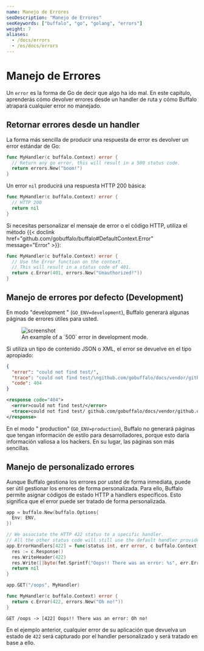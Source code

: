 ```yaml
---
name: Manejo de Errores
seoDescription: "Manejo de Errores"
seoKeywords: ["buffalo", "go", "golang", "errors"]
weight: 7
aliases:
  - /docs/errors
  - /es/docs/errors
---
```


# Manejo de Errores

Un `error` es la forma de Go de decir que algo ha ido mal. En este capítulo, aprenderás cómo devolver errores desde un handler de ruta y cómo Buffalo atrapará cualquier error no manejado.

## Retornar errores desde un handler

La forma más sencilla de producir una respuesta de error es devolver un error estándar de Go:
```go
func MyHandler(c buffalo.Context) error {
  // Return any go error, this will result in a 500 status code.
  return errors.New("boom!")
}
```

Un error `nil` producirá una respuesta HTTP 200 básica:
```go
func MyHandler(c buffalo.Context) error {
  // HTTP 200
  return nil
}
```

Si necesitas personalizar el mensaje de error o el código HTTP, utiliza el método {{< doclink href="github.com/gobuffalo/buffalo#DefaultContext.Error" message="Error" >}}:
```go
func MyHandler(c buffalo.Context) error {
  // Use the Error function on the context.
  // This will result in a status code of 401.
  return c.Error(401, errors.New("Unauthorized!"))
}
```

## Manejo de errores por defecto (Development)

En modo "development " (`GO_ENV=development`), Buffalo generará algunas páginas de errores útiles para usted.

<figure>
  <img src="/assets/images/500_example.png" title="screenshot">
  <figcaption>An example of a `500` error in development mode.</figcaption>
</figure>

Si utiliza un tipo de contenido JSON o XML, el error se devuelve en el tipo apropiado:

```json
{
  "error": "could not find test/",
  "trace": "could not find test/\ngithub.com/gobuffalo/docs/vendor/github.com/gobuffalo/buffalo.(*App).fileServer.func1\n\t/home/michalakst/go/src/github.com/gobuffalo/docs/vendor/github.com/gobuffalo/buffalo/route_mappings.go:97\nnet/http.HandlerFunc.ServeHTTP\n\t/usr/local/go/src/net/http/server.go:1947\nnet/http.StripPrefix.func1\n\t/usr/local/go/src/net/http/server.go:1986\nnet/http.HandlerFunc.ServeHTTP\n\t/usr/local/go/src/net/http/server.go:1947\ngithub.com/gobuffalo/docs/vendor/github.com/gorilla/mux.(*Router).ServeHTTP\n\t/home/michalakst/go/src/github.com/gobuffalo/docs/vendor/github.com/gorilla/mux/mux.go:162\ngithub.com/gobuffalo/docs/vendor/github.com/markbates/refresh/refresh/web.ErrorChecker.func1\n\t/home/michalakst/go/src/github.com/gobuffalo/docs/vendor/github.com/markbates/refresh/refresh/web/web.go:23\nnet/http.HandlerFunc.ServeHTTP\n\t/usr/local/go/src/net/http/server.go:1947\ngithub.com/gobuffalo/docs/vendor/github.com/gobuffalo/buffalo.(*App).ServeHTTP\n\t/home/michalakst/go/src/github.com/gobuffalo/docs/vendor/github.com/gobuffalo/buffalo/server.go:127\nnet/http.serverHandler.ServeHTTP\n\t/usr/local/go/src/net/http/server.go:2694\nnet/http.(*conn).serve\n\t/usr/local/go/src/net/http/server.go:1830\nruntime.goexit\n\t/usr/local/go/src/runtime/asm_amd64.s:2361",
  "code": 404
}
```

```xml
<response code="404">
  <error>could not find test/</error>
  <trace>could not find test/ github.com/gobuffalo/docs/vendor/github.com/gobuffalo/buffalo.(*App).fileServer.func1 /home/michalakst/go/src/github.com/gobuffalo/docs/vendor/github.com/gobuffalo/buffalo/route_mappings.go:97 net/http.HandlerFunc.ServeHTTP /usr/local/go/src/net/http/server.go:1947 net/http.StripPrefix.func1 /usr/local/go/src/net/http/server.go:1986 net/http.HandlerFunc.ServeHTTP /usr/local/go/src/net/http/server.go:1947 github.com/gobuffalo/docs/vendor/github.com/gorilla/mux.(*Router).ServeHTTP /home/michalakst/go/src/github.com/gobuffalo/docs/vendor/github.com/gorilla/mux/mux.go:162 github.com/gobuffalo/docs/vendor/github.com/markbates/refresh/refresh/web.ErrorChecker.func1 /home/michalakst/go/src/github.com/gobuffalo/docs/vendor/github.com/markbates/refresh/refresh/web/web.go:23 net/http.HandlerFunc.ServeHTTP /usr/local/go/src/net/http/server.go:1947 github.com/gobuffalo/docs/vendor/github.com/gobuffalo/buffalo.(*App).ServeHTTP /home/michalakst/go/src/github.com/gobuffalo/docs/vendor/github.com/gobuffalo/buffalo/server.go:127 net/http.serverHandler.ServeHTTP /usr/local/go/src/net/http/server.go:2694 net/http.(*conn).serve /usr/local/go/src/net/http/server.go:1830 runtime.goexit /usr/local/go/src/runtime/asm_amd64.s:2361</trace>
</response>
```

En el modo " production" (`GO_ENV=production`), Buffalo no generará páginas que tengan información de estilo para desarrolladores, porque esto daría información valiosa a los hackers. En su lugar, las páginas son más sencillas.

## Manejo de personalizado errores

Aunque Buffalo gestiona los errores por usted de forma inmediata, puede ser útil gestionar los errores de forma personalizada. Para ello, Buffalo permite asignar códigos de estado HTTP a handlers específicos. Esto significa que el error puede ser tratado de forma personalizada.

```go
app = buffalo.New(buffalo.Options{
  Env: ENV,
})

// We associate the HTTP 422 status to a specific handler.
// All the other status code will still use the default handler provided by Buffalo.
app.ErrorHandlers[422] = func(status int, err error, c buffalo.Context) error {
  res := c.Response()
  res.WriteHeader(422)
  res.Write([]byte(fmt.Sprintf("Oops!! There was an error: %s", err.Error())))
  return nil
}

app.GET("/oops", MyHandler)

func MyHandler(c buffalo.Context) error {
  return c.Error(422, errors.New("Oh no!"))
}
```

```text
GET /oops -> [422] Oops!! There was an error: Oh no!
```

En el ejemplo anterior, cualquier error de su aplicación que devuelva un estado de `422` será capturado por el handler personalizado y será tratado en base a ello.

